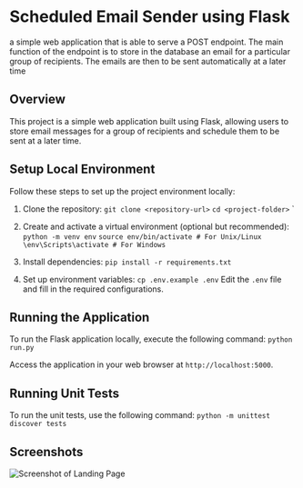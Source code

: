 # Scheduled Email Sender using Flask

a simple web application that is able to serve a POST endpoint. The main function of the endpoint is to store in the database an email for a particular group of recipients. The emails are then to be sent automatically at a later time

## Overview

This project is a simple web application built using Flask, allowing users to store email messages for a group of recipients and schedule them to be sent at a later time.

## Setup Local Environment

Follow these steps to set up the project environment locally:

1. Clone the repository:
``git clone <repository-url>``
``cd <project-folder>``
`
2. Create and activate a virtual environment (optional but recommended):
``python -m venv env``
``source env/bin/activate # For Unix/Linux``
``\env\Scripts\activate # For Windows``


3. Install dependencies:
``pip install -r requirements.txt``


4. Set up environment variables:
``cp .env.example .env``
Edit the `.env` file and fill in the required configurations.

## Running the Application

To run the Flask application locally, execute the following command:
``python run.py``

Access the application in your web browser at `http://localhost:5000`.

## Running Unit Tests

To run the unit tests, use the following command:
``python -m unittest discover tests``


## Screenshots

![Screenshot of Landing Page](screenshots/landing_page.png)